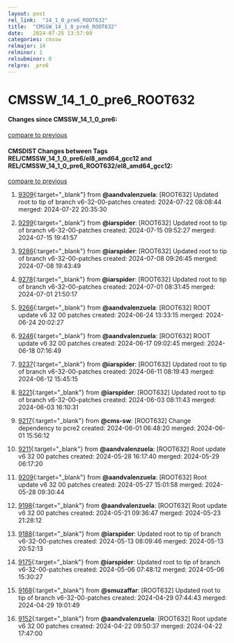 ```yaml
---
layout: post
rel_link:  "14_1_0_pre6_ROOT632"
title:  "CMSSW_14_1_0_pre6_ROOT632"
date:   2024-07-25 13:57:09
categories: cmssw
relmajor: 14
relminor: 1
relsubminor: 0
relpre: _pre6
---
```


# CMSSW_14_1_0_pre6_ROOT632
#### Changes since CMSSW_14_1_0_pre6:
[compare to previous](https://github.com/cms-sw/cmssw/compare/CMSSW_14_1_0_pre6...CMSSW_14_1_0_pre6_ROOT632)



#### CMSDIST Changes between Tags REL/CMSSW_14_1_0_pre6/el8_amd64_gcc12 and REL/CMSSW_14_1_0_pre6_ROOT632/el8_amd64_gcc12:
[compare to previous](https://github.com/cms-sw/cmsdist/compare/REL/CMSSW_14_1_0_pre6/el8_amd64_gcc12...REL/CMSSW_14_1_0_pre6_ROOT632/el8_amd64_gcc12)



1. [9309](http://github.com/cms-sw/cmsdist/pull/9309){:target="_blank"}  from **@aandvalenzuela**: [ROOT632] Updated root to tip of branch v6-32-00-patches created: 2024-07-22 08:08:44 merged: 2024-07-22 20:35:30

2. [9299](http://github.com/cms-sw/cmsdist/pull/9299){:target="_blank"}  from **@iarspider**: [ROOT632] Updated root to tip of branch v6-32-00-patches created: 2024-07-15 09:52:27 merged: 2024-07-15 19:41:57

3. [9286](http://github.com/cms-sw/cmsdist/pull/9286){:target="_blank"}  from **@iarspider**: [ROOT632] Updated root to tip of branch v6-32-00-patches created: 2024-07-08 09:26:45 merged: 2024-07-08 19:43:49

4. [9278](http://github.com/cms-sw/cmsdist/pull/9278){:target="_blank"}  from **@iarspider**: [ROOT632] Updated root to tip of branch v6-32-00-patches created: 2024-07-01 08:31:45 merged: 2024-07-01 21:50:17

5. [9266](http://github.com/cms-sw/cmsdist/pull/9266){:target="_blank"}  from **@aandvalenzuela**: [ROOT632] ROOT update v6 32 00 patches created: 2024-06-24 13:33:15 merged: 2024-06-24 20:02:27

6. [9246](http://github.com/cms-sw/cmsdist/pull/9246){:target="_blank"}  from **@aandvalenzuela**: [ROOT632] ROOT update v6 32 00 patches created: 2024-06-17 09:02:45 merged: 2024-06-18 07:16:49

7. [9237](http://github.com/cms-sw/cmsdist/pull/9237){:target="_blank"}  from **@iarspider**: [ROOT632] Updated root to tip of branch v6-32-00-patches created: 2024-06-11 08:19:43 merged: 2024-06-12 15:45:15

8. [9221](http://github.com/cms-sw/cmsdist/pull/9221){:target="_blank"}  from **@iarspider**: [ROOT632] Updated root to tip of branch v6-32-00-patches created: 2024-06-03 08:11:43 merged: 2024-06-03 16:10:31

9. [9217](http://github.com/cms-sw/cmsdist/pull/9217){:target="_blank"}  from **@cms-sw**: [ROOT632] Change dependency to pcre2 created: 2024-06-01 06:48:20 merged: 2024-06-01 15:56:12

10. [9211](http://github.com/cms-sw/cmsdist/pull/9211){:target="_blank"}  from **@aandvalenzuela**: [ROOT632] Root update v6 32 00 patches created: 2024-05-28 16:17:40 merged: 2024-05-29 06:17:20

11. [9209](http://github.com/cms-sw/cmsdist/pull/9209){:target="_blank"}  from **@aandvalenzuela**: [ROOT632] Root update v6 32 00 patches created: 2024-05-27 15:01:58 merged: 2024-05-28 09:30:44

12. [9198](http://github.com/cms-sw/cmsdist/pull/9198){:target="_blank"}  from **@aandvalenzuela**: [ROOT632] Root update v6 32 00 patches created: 2024-05-21 09:36:47 merged: 2024-05-23 21:28:12

13. [9188](http://github.com/cms-sw/cmsdist/pull/9188){:target="_blank"}  from **@iarspider**: Updated root to tip of branch v6-32-00-patches created: 2024-05-13 08:09:46 merged: 2024-05-13 20:52:13

14. [9175](http://github.com/cms-sw/cmsdist/pull/9175){:target="_blank"}  from **@iarspider**: Updated root to tip of branch v6-32-00-patches created: 2024-05-06 07:48:12 merged: 2024-05-06 15:30:27

15. [9168](http://github.com/cms-sw/cmsdist/pull/9168){:target="_blank"}  from **@smuzaffar**: [ROOT632] Updated root to tip of branch v6-32-00-patches created: 2024-04-29 07:44:43 merged: 2024-04-29 19:01:49

16. [9152](http://github.com/cms-sw/cmsdist/pull/9152){:target="_blank"}  from **@aandvalenzuela**: [ROOT632] Root update v6 32 00 patches created: 2024-04-22 09:50:37 merged: 2024-04-22 17:47:00
